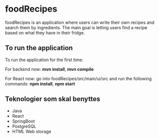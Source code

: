 # foodRecipes
foodRecipes is an application where users can write their own recipes and search them by ingredients.
The main goal is letting users find a recipe based on what they have in their fridge.

## To run the application
To run the application for the first time:

For backend now:
**mvn install**, **mvn compile**

For React now:
go into foodRecipes/src/main/ui/src and run the following commands:
**npm install**, **npm start**

## Teknologier som skal benyttes
- Java
- React
- SpringBoot
- PostgreSQL
- HTML Web storage
